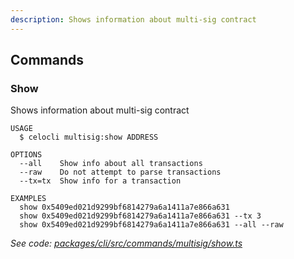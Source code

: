 ```yaml
---
description: Shows information about multi-sig contract
---
```


## Commands

### Show

Shows information about multi-sig contract

```
USAGE
  $ celocli multisig:show ADDRESS

OPTIONS
  --all    Show info about all transactions
  --raw    Do not attempt to parse transactions
  --tx=tx  Show info for a transaction

EXAMPLES
  show 0x5409ed021d9299bf6814279a6a1411a7e866a631
  show 0x5409ed021d9299bf6814279a6a1411a7e866a631 --tx 3
  show 0x5409ed021d9299bf6814279a6a1411a7e866a631 --all --raw
```

_See code: [packages/cli/src/commands/multisig/show.ts](https://github.com/celo-org/celo-monorepo/tree/master/packages/cli/src/commands/multisig/show.ts)_

